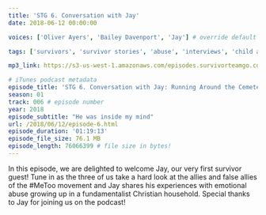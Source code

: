 ```yaml
---
title: 'STG 6. Conversation with Jay'
date: 2018-06-12 00:00:00

voices: ['Oliver Ayers', 'Bailey Davenport', 'Jay'] # override default (which is just Oliver and Bailey)

tags: ['survivors', 'survivor stories', 'abuse', 'interviews', 'child abuse', 'psychological abuse', 'religion', 'religious abuse'] # max 255 chars

mp3_link: https://s3-us-west-1.amazonaws.com/episodes.survivorteamgo.com/STG+6+Conversation+with+Jay+Running+Around+the+Cemetery.mp3

# iTunes podcast metadata
episode_title: 'STG 6. Conversation with Jay: Running Around the Cemetery'
season: 01
track: 006 # episode number
year: 2018
episode_subtitle: "He was inside my mind"
url: /2018/06/12/episode-6.html
episode_duration: '01:19:13'
episode_file_size: 76.1 MB
episode_length: 76066399 # file size in bytes!
---
```


In this episode, we are delighted to welcome Jay, our very first survivor guest! Tune in as the three of us take a hard look at the allies and false allies of the #MeToo movement and Jay shares his experiences with emotional abuse growing up in a fundamentalist Christian household. Special thanks to Jay for joining us on the podcast!
